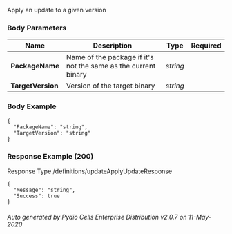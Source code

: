 






 
Apply an update to a given version  


### Body Parameters

Name | Description | Type | Required
---|---|---|---
**PackageName** | Name of the package if it's not the same as the current binary | _string_ |   
**TargetVersion** | Version of the target binary | _string_ |   


### Body Example
```
{
  "PackageName": "string",
  "TargetVersion": "string"
}
```






### Response Example (200)
Response Type /definitions/updateApplyUpdateResponse

```
{
  "Message": "string",
  "Success": true
}
```




###### Auto generated by Pydio Cells Enterprise Distribution v2.0.7 on 11-May-2020
